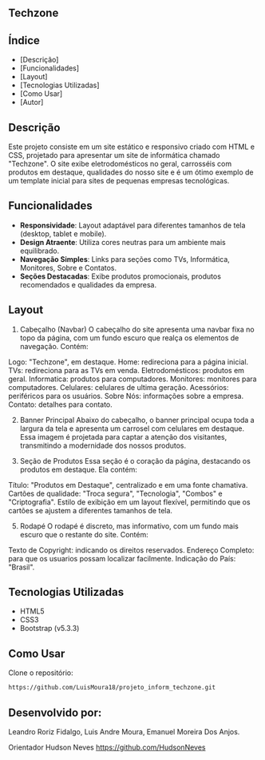 ## Techzone

## Índice

- [Descrição]
- [Funcionalidades]
- [Layout]
- [Tecnologias Utilizadas]
- [Como Usar]
- [Autor]

## Descrição

  Este projeto consiste em um site estático e responsivo criado com HTML e CSS, projetado para apresentar um site de informática chamado "Techzone". O site exibe eletrodomésticos no geral, carrosséis com produtos em destaque, qualidades do nosso site e é um ótimo exemplo de um template inicial para sites de pequenas empresas tecnológicas.


## Funcionalidades

- **Responsividade**: Layout adaptável para diferentes tamanhos de tela (desktop, tablet e mobile).
- **Design Atraente**: Utiliza cores neutras para um ambiente mais equilibrado.
- **Navegação Simples**: Links para seções como TVs, Informática, Monitores, Sobre e Contatos.
- **Seções Destacadas**: Exibe produtos promocionais, produtos recomendados e qualidades da empresa.

## Layout

1. Cabeçalho (Navbar)
O cabeçalho do site apresenta uma navbar fixa no topo da página, com um fundo escuro que realça os elementos de navegação. Contém:

Logo: "Techzone", em destaque.
Home: redireciona para a página inicial.
TVs: redireciona para as TVs em venda.
Eletrodomésticos: produtos em geral.
Informatica: produtos para computadores.
Monitores: monitores para computadores.
Celulares: celulares de ultima geração.
Acessórios: periféricos para os usuários.
Sobre Nós: informações sobre a empresa.
Contato: detalhes para contato.

2. Banner Principal
Abaixo do cabeçalho, o banner principal ocupa toda a largura da tela e apresenta um carrosel com celulares em destaque. Essa imagem é projetada para captar a atenção dos visitantes, transmitindo a modernidade dos nossos produtos.

3. Seção de Produtos
Essa seção é o coração da página, destacando os produtos em destaque. Ela contém:

Título: "Produtos em Destaque", centralizado e em uma fonte chamativa.
Cartões de qualidade: "Troca segura", "Tecnologia", "Combos" e "Criptografia".
Estilo de exibição em um layout flexível, permitindo que os cartões se ajustem a diferentes tamanhos de tela.

5. Rodapé
O rodapé é discreto, mas informativo, com um fundo mais escuro que o restante do site. Contém:

Texto de Copyright: indicando os direitos reservados.
Endereço Completo: para que os usuarios possam localizar facilmente.
Indicação do País: "Brasil".

## Tecnologias Utilizadas

- HTML5
- CSS3
- Bootstrap (v5.3.3)

## Como Usar

Clone o repositório:

```bash
https://github.com/LuisMoura18/projeto_inform_techzone.git
```

## Desenvolvido por: 

Leandro Roriz Fidalgo,
Luis Andre Moura,
Emanuel Moreira Dos Anjos.

Orientador Hudson Neves https://github.com/HudsonNeves
